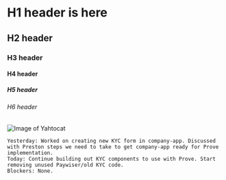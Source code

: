 # H1 header is here
## H2 header
### H3 header
#### H4 header
##### H5 header
###### H6 header

![Image of Yahtocat](https://octodex.github.com/images/yaktocat.png)


```
Yesterday: Worked on creating new KYC form in company-app. Discussed with Preston steps we need to take to get company-app ready for Prove implementation.
Today: Continue building out KYC components to use with Prove. Start removing unused Paywiser/old KYC code.
Blockers: None.
```
